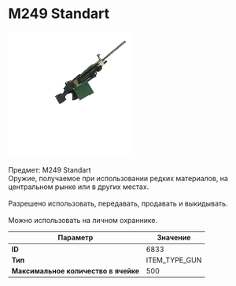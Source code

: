# M249 Standart

![Item Image](../img/6833.webp?raw=true)

Предмет: M249 Standart<br>Оружие, получаемое при использовании редких материалов, на центральном рынке или в других местах.<br><br>Разрешено использовать, передавать, продавать и выкидывать.<br><br>Можно использовать на личном охраннике.


| Параметр | Значение |
|----------|----------|
| **ID** | 6833 |
| **Тип** | ITEM_TYPE_GUN |
| **Максимальное количество в ячейке** | 500 |

